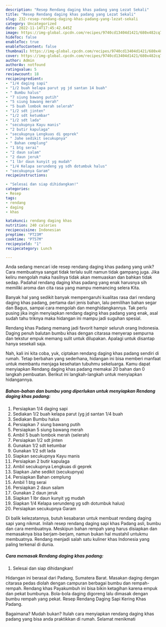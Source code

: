 ```yaml
---
description: "Resep Rendang daging khas padang yang Lezat Sekali"
title: "Resep Rendang daging khas padang yang Lezat Sekali"
slug: 232-resep-rendang-daging-khas-padang-yang-lezat-sekali
category: Uncategorized
date: 2022-11-14T17:45:42.645Z
image: https://img-global.cpcdn.com/recipes/9740cd13404d1421/680x482cq70/rendang-daging-khas-padang-foto-resep-utama.jpg
hideToc: false
enableToc: true
enableTocContent: false
thumbnail: https://img-global.cpcdn.com/recipes/9740cd13404d1421/680x482cq70/rendang-daging-khas-padang-foto-resep-utama.jpg
cover: https://img-global.cpcdn.com/recipes/9740cd13404d1421/680x482cq70/rendang-daging-khas-padang-foto-resep-utama.jpg
author: Admin
authorAv: notfound
ratingvalue: 5
reviewcount: 18
recipeingredient:
- "1/4 daging sapi"
- "1/2 buah kelapa parut yg jd santan 14 buah"
- " Bumbu halus"
- "7 siung bawang putih"
- "5 siung bawang merah"
- "5 buah lombok merah selerah"
- "1/2 sdt jinten"
- "1/2 sdt ketumbar"
- "1/2 sdt lada"
- "secukupnya Kayu manis"
- "2 butir kapulaga"
- "secukupnya Lengkuas di geprek"
- " Jahe sedikit secukupnya"
- " Bahan cemplung"
- "1 btg serai"
- "2 daun salam"
- "2 daun jeruk"
- "1 lbr daun kunyit yg mudah"
- "1/4 Kelapa serundeng yg sdh dotumbuk halus"
- "secukupnya Garam"
recipeinstructions:

- "Selesai dan siap dihidangkan!"
categories:
- Resep
tags:
- rendang
- daging
- khas

katakunci: rendang daging khas 
nutrition: 240 calories
recipecuisine: Indonesian
preptime: "PT23M"
cooktime: "PT57M"
recipeyield: "1"
recipecategory: Lunch

---
```





Anda sedang mencari ide resep rendang daging khas padang yang unik? Cara membuatnya sangat tidak terlalu sulit namun tidak gampang juga. Jika keliru mengolah maka hasilnya tidak akan memuaskan dan bahkan tidak sedap. Padahal rendang daging khas padang yang enak harusnya sih memiliki aroma dan cita rasa yang mampu memancing selera Kita.





Banyak hal yang sedikit banyak mempengaruhi kualitas rasa dari rendang daging khas padang, pertama dari jenis bahan, lalu pemilihan bahan segar dan Bagus, sampai cara mengolah dan menghidangkannya. Tak perlu pusing jika ingin menyiapkan rendang daging khas padang yang enak,      asal sudah tahu triknya maka hidangan ini mampu jadi suguhan spesial.














Rendang khas Padang memang jadi favorit hampir seluruh orang Indonesia. Daging penuh balutan bumbu khas dengan citarasa menyerap sempurna dan tekstur empuk memang sulit untuk dilupakan. Apalagi untuk disantap hanya sesekali saja.






Nah, kali ini kita coba, yuk, ciptakan rendang daging khas padang sendiri di rumah. Tetap berbahan yang sederhana, hidangan ini bisa memberi manfaat untuk membantu menjaga kesehatan tubuhmu sekeluarga. Kamu dapat menyiapkan Rendang daging khas padang memakai 20 bahan dan 0 langkah pembuatan. Berikut ini langkah-langkah untuk menyiapkan hidangannya.

<!--inarticleads1-->

##### Bahan-bahan dan bumbu yang diperlukan untuk menyiapkan Rendang daging khas padang:

1. Persiapkan 1/4 daging sapi
1. Sediakan 1/2 buah kelapa parut (yg jd santan 1/4 buah
1. Sediakan  Bumbu halus
1. Persiapkan 7 siung bawang putih
1. Persiapkan 5 siung bawang merah
1. Ambil 5 buah lombok merah (selerah)
1. Persiapkan 1/2 sdt jinten
1. Gunakan 1/2 sdt ketumbar
1. Gunakan 1/2 sdt lada
1. Siapkan secukupnya Kayu manis
1. Persiapkan 2 butir kapulaga
1. Ambil secukupnya Lengkuas di geprek
1. Siapkan  Jahe sedikit (secukupnya)
1. Persiapkan  Bahan cemplung
1. Ambil 1 btg serai
1. Persiapkan 2 daun salam
1. Gunakan 2 daun jeruk
1. Siapkan 1 lbr daun kunyit yg mudah
1. Siapkan 1/4 Kelapa serundeng yg sdh dotumbuk halus)
1. Persiapkan secukupnya Garam


Di balik kelezatannya, butuh kesabaran untuk membuat rendang daging sapi yang nikmat. Inilah resep rendang daging sapi khas Padang asli, bumbu dan cara membuatnya. Meskipun bahan rempah yang harus disiapkan dan memasaknya bisa berjam-berjam, namun bukan hal mustahil untukmu membuatnya. Rendang menjadi salah satu kuliner khas Indonesia yang paling terkenal di dunia. 

<!--inarticleads2-->

##### Cara memasak Rendang daging khas padang:


1. Selesai dan siap dihidangkan!

Hidangan ini berasal dari Padang, Sumatera Barat. Masakan daging dengan citarasa pedas diolah dengan campuran berbagai bumbu dan rempah-rempah. Rendang khas Payakumbuh ini bisa bikin ketagihan karena empuk dan pekat bumbunya. Bola-bola daging digoreng lalu dimasak dengan bumbu rempah yang pekat. Resep Rendang Daging Sapi Kering Khas Padang. 

Bagaimana? Mudah bukan? Itulah cara menyiapkan rendang daging khas padang yang bisa anda praktikkan di rumah. Selamat menikmati
